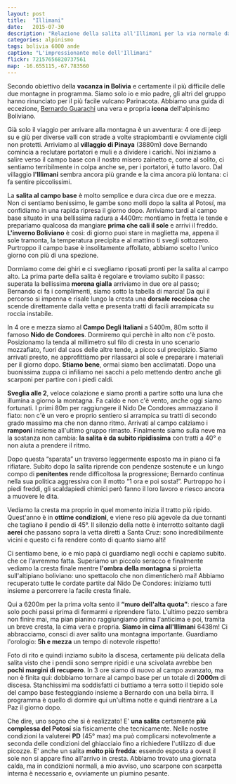 ```yaml
---
layout: post
title:  "Illimani"
date:   2015-07-30
description: "Relazione della salita all'Illimani per la via normale dal Nido De Condores"
categories: alpinismo
tags: bolivia 6000 ande
caption: "L'impressionante mole dell'Illimani"
flickr: 72157656820737561
map: -16.655115,-67.783560
---
```


Secondo obiettivo della **vacanza in Bolivia** e certamente il più difficile delle due montagne in programma. Siamo solo io e mio padre, gli altri del gruppo hanno rinunciato per il più facile vulcano Parinacota. Abbiamo una guida di eccezione, <a href="http://andesexpediciones.com/en/bernardo-guarachi/">Bernardo Guarachi</a> una vera e propria **icona** dell'alpinismo Boliviano.

Già solo il viaggio per arrivare alla montagna è un avventura: 4 ore di jeep su e giù per diverse valli con strade a volte strapiombanti e ovviamente cigli non protetti. Arriviamo al **villaggio di Pinaya** (3880m) dove Bernando comincia a reclutare portatori e muli e a dividere i carichi. Noi iniziamo a salire verso il campo base con il nostro misero zainetto e, come al solito, ci sentiamo terribilmente in colpa anche se, per i portatori, è tutto lavoro. Dal villaggio **l'Illimani** sembra ancora più grande e la cima ancora più lontana: ci fa sentire piccolissimi.

La **salita al campo base** è molto semplice e dura circa due ore e mezza. Non ci sentiamo benissimo, le gambe sono molli dopo la salita al Potosí, ma confidiamo in una rapida ripresa il giorno dopo. Arriviamo tardi al campo base situato in una bellissima radura a 4400m: montiamo in fretta le tende e prepariamo qualcosa da mangiare **prima che cali il sole** e arrivi il freddo. **L'inverno Boliviano** è così: di giorno puoi stare in maglietta ma, appena il sole tramonta, la temperatura precipita e al mattino ti svegli sottozero. Purtroppo il campo base è insolitamente affollato, abbiamo scelto l'unico giorno con più di una spezione.

Dormiamo come dei ghiri e ci svegliamo riposati pronti per la salita al campo alto. La prima parte della salita è regolare e troviamo subito il passo: superata la bellissima **morena gialla** arriviamo in due ore al passo; Bernando ci fa i complimenti, siamo sotto la tabella di marcia! Da qui il percorso si impenna e risale lungo la cresta una **dorsale rocciosa** che scende direttamente dalla vetta e presenta tratti di facili arrampicata su roccia instabile.

In 4 ore e mezza siamo al **Campo Degli Italiani** a 5400m, 80m sotto il famoso **Nido de Condores**. Dormiremo qui perchè in alto non c'è posto. Posizionamo la tenda al millimetro sul filo di cresta in uno scenario mozzafiato, fuori dal caos delle altre tende, a picco sul precipizio. Siamo arrivati presto, ne approfittiamo per rilassarci al sole e preparare i materiali per il giorno dopo. **Stiamo bene**, ormai siamo ben acclimatati. Dopo una buonissima zuppa ci infiliamo nei sacchi a pelo mettendo dentro anche gli scarponi per partire con i piedi caldi.

**Sveglia alle 2**, veloce colazione e siamo pronti a partire sotto una luna che illumina a giorno la montagna. Fa caldo e non c'è vento, anche oggi siamo fortunati. I primi 80m per raggiungere il Nido De Condores ammazzano il fiato: non c'è un vero e proprio sentiero si arrampica su tratti di secondo grado massimo ma che non danno ritmo. Arrivati al campo calziamo i **ramponi** insieme all'ultimo gruppo rimasto. Finalmente siamo sulla neve ma la sostanza non cambia: **la salita è da subito ripidissima** con tratti a 40° e non aiuta a prendere il ritmo. 

Dopo questa “sparata” un traverso leggermente esposto ma in piano ci fa rifiatare. Subito dopo la salita riprende con pendenze sostenute e un lungo compo di **penitentes** rende difficoltosa la progressione; Bernardo continua nella sua politica aggressiva con il motto “1 ora e poi sosta!”. Purtroppo ho i piedi freddi, gli scaldapiedi chimici però fanno il loro lavoro e riesco ancora a muovere le dita.

Vediamo la cresta ma proprio in quel momento inizia il tratto più ripido. Quest'anno è in **ottime condizioni**, e viene reso più agevole da due tornanti che tagliano il pendio di 45°. Il silenzio della notte è interrotto soltanto dagli **aerei** che passano sopra la vetta diretti a Santa Cruz: sono incredibilmente vicini e questo ci fa rendere conto di quanto siamo alti!

Ci sentiamo bene, io e mio papà ci guardiamo negli occhi e capiamo subito. che ce l'avremmo fatta. Superiamo un piccolo seracco e finalmente vediamo la cresta finale mentre **l'ombra della montagna** si proietta sull'altipiano boliviano: uno spettacolo che non dimenticherò mai! Abbiamo recuperato tutte le cordate partite dal Nido De Condores: iniziamo tutti insieme a percorrere la facile cresta finale. 

Qui a 6200m per la prima volta sento il **“muro dell'alta quota”**: riesco a fare solo pochi passi prima di fermarmi e riprendere fiato. L'ultimo pezzo sembra non finire mai, ma pian pianino raggiungiamo prima l'anticima e poi, tramita un breve cresta, la cima vera e propria. **Siamo in cima all'Illimani** 6438m! Ci abbracciamo, consci di aver salito una montagna importante. Guardiamo l'orologio: **5h e mezza** un tempo di notevole rispetto!

Foto di rito e quindi inziamo subito la discesa, certamente più delicata della salita visto che i pendii sono sempre ripidi e una scivolata avrebbe ben **pochi margini di recupero**. In 3 ore siamo di nuovo al campo avanzato, ma non è finita qui: dobbiamo tornare al campo base per un totale di **2000m** di discesa. Stanchissimi ma soddisfatti ci buttiamo a terra sotto il tiepido sole del campo base festeggiando insieme a Bernardo con una bella birra. Il programma è quello di dormire qui un'ultima notte e quindi rientrare a La Paz il giorno dopo.

Che dire, uno sogno che si è realizzato! E' **una salita** certamente **più complessa del Potosí** sia fisicamente che tecnicamente. Nelle nostre condizioni la valuterei **PD** (45° max) ma può complicarsi notevolmente a seconda delle condizioni del ghiacciaio fino a richiedere l'utilizzo di due picozze. E' anche un salita **molto più fredda**: essendo esposta a ovest il sole non si appare fino all'arrivo in cresta. Abbiamo trovato una giornata calda, ma in condizioni normali, a mio avviso, uno scarpone con scarpetta interna è necessario e, ovviamente un piumino pesante.